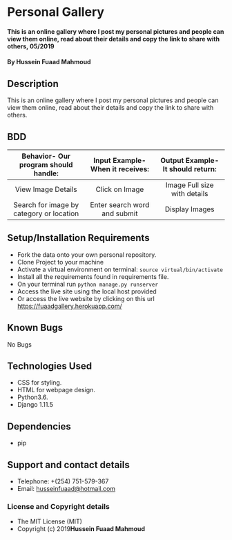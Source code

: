 # Personal Gallery
#### This is an online gallery where I post my personal pictures and people can view them online, read about their details and copy the link to share with others, 05/2019

#### By **Hussein Fuaad Mahmoud**

## Description
This is an online gallery where I post my personal pictures and people can view them online, read about their details and copy the link to share with others.

## BDD
| Behavior- Our program should handle: | Input Example- When it receives: | Output Example- It should return: |
| :-------------: | :-------------: | :-------------: |
| View Image Details | Click on Image  | Image Full size with details |
| Search for image by category or location | Enter search word and submit | Display Images |

## Setup/Installation Requirements
* Fork the data onto your own personal repository.
* Clone Project to your machine
* Activate a virtual environment on terminal: `source virtual/bin/activate`
* Install all the requirements found in requirements file.
* On your terminal run `python manage.py runserver`
* Access the live site using the local host provided
* Or access the live website by clicking on this url https://fuaadgallery.herokuapp.com/

## Known Bugs
No Bugs

## Technologies Used
* CSS for styling.
* HTML for webpage design.
* Python3.6.
* Django 1.11.5

## Dependencies
* pip

## Support and contact details
* Telephone: +(254) 751-579-367
* Email: husseinfuaad@hotmail.com

### License and Copyright details
* The MIT License (MIT)
* Copyright (c) 2019**Hussein Fuaad Mahmoud**
